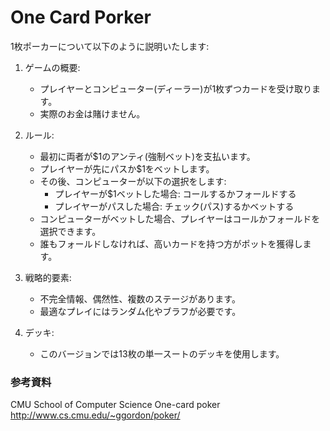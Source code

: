 # One Card Porker


1枚ポーカーについて以下のように説明いたします:

1. ゲームの概要:
   - プレイヤーとコンピューター(ディーラー)が1枚ずつカードを受け取ります。
   - 実際のお金は賭けません。

2. ルール:
   - 最初に両者が$1のアンティ(強制ベット)を支払います。
   - プレイヤーが先にパスか$1をベットします。
   - その後、コンピューターが以下の選択をします:
     - プレイヤーが$1ベットした場合: コールするかフォールドする
     - プレイヤーがパスした場合: チェック(パス)するかベットする
   - コンピューターがベットした場合、プレイヤーはコールかフォールドを選択できます。
   - 誰もフォールドしなければ、高いカードを持つ方がポットを獲得します。

3. 戦略的要素:
   - 不完全情報、偶然性、複数のステージがあります。
   - 最適なプレイにはランダム化やブラフが必要です。

4. デッキ:
   - このバージョンでは13枚の単一スートのデッキを使用します。


### 参考資料

CMU School of Computer Science
One-card poker
http://www.cs.cmu.edu/~ggordon/poker/


